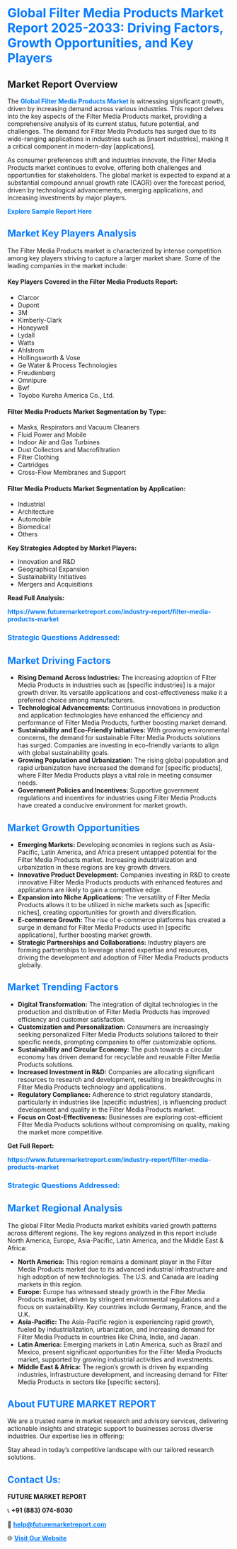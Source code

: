 <h1 style="color: #007BFF;">Global Filter Media Products Market Report 2025-2033: Driving Factors, Growth Opportunities, and Key Players</h1>

<section id="overview">
<h2>Market Report Overview</h2>
<p>The <a href="https://www.futuremarketreport.com/industry-report/filter-media-products-market" style="color: #007BFF; text-decoration: none;"><strong>Global Filter Media Products Market</strong></a> is witnessing significant growth, driven by increasing demand across various industries. This report delves into the key aspects of the Filter Media Products market, providing a comprehensive analysis of its current status, future potential, and challenges. The demand for Filter Media Products has surged due to its wide-ranging applications in industries such as [insert industries], making it a critical component in modern-day [applications].</p>
<p>As consumer preferences shift and industries innovate, the Filter Media Products market continues to evolve, offering both challenges and opportunities for stakeholders. The global market is expected to expand at a substantial compound annual growth rate (CAGR) over the forecast period, driven by technological advancements, emerging applications, and increasing investments by major players.</p>
</section>

<section id="overview">
<p><a href="https://www.futuremarketreport.com/request-sample/reportId=30864" style="color: #007BFF; text-decoration: none;"><strong>Explore Sample Report Here</strong></a></p>
</section>

<section id="key-players">
<h2 style="color: #007BFF;">Market Key Players Analysis</h2>
<p>The Filter Media Products market is characterized by intense competition among key players striving to capture a larger market share. Some of the leading companies in the market include:</p>
<h4>Key Players Covered in the Filter Media Products Report:</h4>
<ul><li>Clarcor</li><li>Dupont</li><li>3M</li><li>Kimberly-Clark</li><li>Honeywell</li><li>Lydall</li><li>Watts</li><li>Ahlstrom</li><li>Hollingsworth &amp; Vose</li><li>Ge Water &amp; Process Technologies</li><li>Freudenberg</li><li>Omnipure</li><li>Bwf</li><li>Toyobo Kureha America Co., Ltd.</li></ul>
<h4>Filter Media Products Market Segmentation by Type:</h4>
<ul><li>Masks, Respirators and Vacuum Cleaners</li><li>Fluid Power and Mobile</li><li>Indoor Air and Gas Turbines</li><li>Dust Collectors and Macrofiltration</li><li>Filter Clothing</li><li>Cartridges</li><li>Cross-Flow Membranes and Support</li></ul>

<h4>Filter Media Products Market Segmentation by Application:</h4>
<ul><li>Industrial</li><li>Architecture</li><li>Automobile</li><li>Biomedical</li><li>Others</li></ul>
<p><strong>Key Strategies Adopted by Market Players:</strong></p>
<ul>
<li>Innovation and R&D</li>
<li>Geographical Expansion</li>
<li>Sustainability Initiatives</li>
<li>Mergers and Acquisitions</li>
</ul>
</section>

<section>
<p><strong>Read Full Analysis: </strong></p><a href="https://www.futuremarketreport.com/industry-report/filter-media-products-market" style="color: #007BFF; text-decoration: none;"><strong>https://www.futuremarketreport.com/industry-report/filter-media-products-market</strong></a>
<h3 style="color: #007BFF;">Strategic Questions Addressed:</h3>
</section>

<section id="driving-factors">
<h2 style="color: #007BFF;">Market Driving Factors</h2>
<ul>
<li><strong>Rising Demand Across Industries:</strong> The increasing adoption of Filter Media Products in industries such as [specific industries] is a major growth driver. Its versatile applications and cost-effectiveness make it a preferred choice among manufacturers.</li>
<li><strong>Technological Advancements:</strong> Continuous innovations in production and application technologies have enhanced the efficiency and performance of Filter Media Products, further boosting market demand.</li>
<li><strong>Sustainability and Eco-Friendly Initiatives:</strong> With growing environmental concerns, the demand for sustainable Filter Media Products solutions has surged. Companies are investing in eco-friendly variants to align with global sustainability goals.</li>
<li><strong>Growing Population and Urbanization:</strong> The rising global population and rapid urbanization have increased the demand for [specific products], where Filter Media Products plays a vital role in meeting consumer needs.</li>
<li><strong>Government Policies and Incentives:</strong> Supportive government regulations and incentives for industries using Filter Media Products have created a conducive environment for market growth.</li>
</ul>
</section>

<section id="growth-opportunities">
<h2 style="color: #007BFF;">Market Growth Opportunities</h2>
<ul>
<li><strong>Emerging Markets:</strong> Developing economies in regions such as Asia-Pacific, Latin America, and Africa present untapped potential for the Filter Media Products market. Increasing industrialization and urbanization in these regions are key growth drivers.</li>
<li><strong>Innovative Product Development:</strong> Companies investing in R&D to create innovative Filter Media Products products with enhanced features and applications are likely to gain a competitive edge.</li>
<li><strong>Expansion into Niche Applications:</strong> The versatility of Filter Media Products allows it to be utilized in niche markets such as [specific niches], creating opportunities for growth and diversification.</li>
<li><strong>E-commerce Growth:</strong> The rise of e-commerce platforms has created a surge in demand for Filter Media Products used in [specific applications], further boosting market growth.</li>
<li><strong>Strategic Partnerships and Collaborations:</strong> Industry players are forming partnerships to leverage shared expertise and resources, driving the development and adoption of Filter Media Products products globally.</li>
</ul>
</section>

<section id="trending-factors">
<h2 style="color: #007BFF;">Market Trending Factors</h2>
<ul>
<li><strong>Digital Transformation:</strong> The integration of digital technologies in the production and distribution of Filter Media Products has improved efficiency and customer satisfaction.</li>
<li><strong>Customization and Personalization:</strong> Consumers are increasingly seeking personalized Filter Media Products solutions tailored to their specific needs, prompting companies to offer customizable options.</li>
<li><strong>Sustainability and Circular Economy:</strong> The push towards a circular economy has driven demand for recyclable and reusable Filter Media Products solutions.</li>
<li><strong>Increased Investment in R&D:</strong> Companies are allocating significant resources to research and development, resulting in breakthroughs in Filter Media Products technology and applications.</li>
<li><strong>Regulatory Compliance:</strong> Adherence to strict regulatory standards, particularly in industries like [specific industries], is influencing product development and quality in the Filter Media Products market.</li>
<li><strong>Focus on Cost-Effectiveness:</strong> Businesses are exploring cost-efficient Filter Media Products solutions without compromising on quality, making the market more competitive.</li>
</ul>
</section>

<section>
<p><strong>Get Full Report: </strong></p><a href="https://www.futuremarketreport.com/industry-report/filter-media-products-market" style="color: #007BFF; text-decoration: none;"><strong>https://www.futuremarketreport.com/industry-report/filter-media-products-market</strong></a>
<h3 style="color: #007BFF;">Strategic Questions Addressed:</h3>
</section>


<section id="regional-analysis">
<h2 style="color: #007BFF;">Market Regional Analysis</h2>
<p>The global Filter Media Products market exhibits varied growth patterns across different regions. The key regions analyzed in this report include North America, Europe, Asia-Pacific, Latin America, and the Middle East & Africa:</p>
<ul>
<li><strong>North America:</strong> This region remains a dominant player in the Filter Media Products market due to its advanced industrial infrastructure and high adoption of new technologies. The U.S. and Canada are leading markets in this region.</li>
<li><strong>Europe:</strong> Europe has witnessed steady growth in the Filter Media Products market, driven by stringent environmental regulations and a focus on sustainability. Key countries include Germany, France, and the U.K.</li>
<li><strong>Asia-Pacific:</strong> The Asia-Pacific region is experiencing rapid growth, fueled by industrialization, urbanization, and increasing demand for Filter Media Products in countries like China, India, and Japan.</li>
<li><strong>Latin America:</strong> Emerging markets in Latin America, such as Brazil and Mexico, present significant opportunities for the Filter Media Products market, supported by growing industrial activities and investments.</li>
<li><strong>Middle East & Africa:</strong> The region’s growth is driven by expanding industries, infrastructure development, and increasing demand for Filter Media Products in sectors like [specific sectors].</li>
</ul>
</section>

<footer>
<h2 style="color: #007BFF;">About FUTURE MARKET REPORT</h2>
<p>We are a trusted name in market research and advisory services, delivering actionable insights and strategic support to businesses across diverse industries. Our expertise lies in offering:</p>

<p>Stay ahead in today’s competitive landscape with our tailored research solutions.</p>

<h2 style="color: #007BFF;">Contact Us:</h2>
<p><strong>FUTURE MARKET REPORT</strong></p>
<p>📞 <strong>+91 (883) 074-8030</strong></p>
<p>📧 <strong><a href="mailto:help@futuremarketreport.com" style="color: #007BFF;">help@futuremarketreport.com</a></strong></p>
<p>🌐 <strong><a href="https://www.futuremarketreport.com/" style="color: #007BFF;">Visit Our Website</a></strong></p>
</footer>